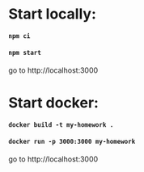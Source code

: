 # Start locally:

#### `npm ci`
#### `npm start`

go to http://localhost:3000


# Start docker:

#### `docker build -t my-homework .`
#### `docker run -p 3000:3000 my-homework`

go to http://localhost:3000

